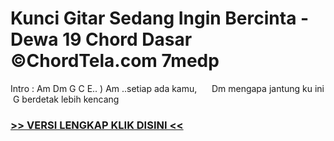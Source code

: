 
 # Kunci Gitar Sedang Ingin Bercinta - Dewa 19 Chord Dasar ©ChordTela.com 7medp


Intro : Am Dm G C E.. ) Am ..setiap ada kamu,      Dm mengapa jantung ku ini  G berdetak lebih kencang

###  <a href="https://shortlighzx.web.app?sq=Kunci Gitar Sedang Ingin Bercinta - Dewa 19 Chord Dasar ©ChordTela.com"> >> VERSI LENGKAP KLIK DISINI << </a>
